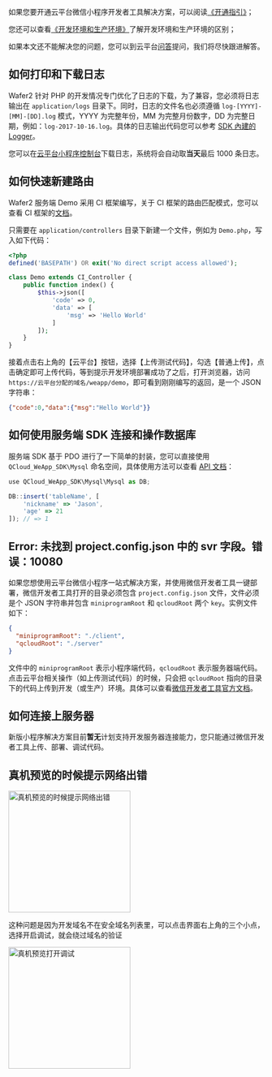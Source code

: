 如果您要开通云平台微信小程序开发者工具解决方案，可以阅读[《开通指引》](/document/product/619/11447)；

您还可以查看[《开发环境和生产环境》](/document/product/619/11446)了解开发环境和生产环境的区别；

如果本文还不能解决您的问题，您可以到云平台[问答](http://tcecqpoc.fsphere.cn/developer/ask)提问，我们将尽快跟进解答。

## 如何打印和下载日志

Wafer2 针对 PHP 的开发情况专门优化了日志的下载，为了兼容，您必须将日志输出在 `application/logs` 目录下。同时，日志的文件名也必须遵循 `log-[YYYY]-[MM]-[DD].log` 模式，YYYY 为完整年份，MM 为完整月份数字，DD 为完整日期，例如：`log-2017-10-16.log`。具体的日志输出代码您可以参考 [SDK 內建的 Logger](https://github.com/tencentyun/wafer-php-server-sdk/blob/master/lib/Helper/Logger.php)。

您可以在[云平台小程序控制台](http://console.tcecqpoc.fsphere.cn/lav2/dev)下载日志，系统将会自动取**当天**最后 1000 条日志。

## 如何快速新建路由

Wafer2 服务端 Demo 采用 CI 框架编写，关于 CI 框架的路由匹配模式，您可以查看 CI 框架的[文档](http://codeigniter.org.cn/user_guide/general/controllers.html)。

只需要在 `application/controllers` 目录下新建一个文件，例如为 `Demo.php`，写入如下代码：

```php
<?php
defined('BASEPATH') OR exit('No direct script access allowed');

class Demo extends CI_Controller {
    public function index() {
        $this->json([
            'code' => 0,
            'data' => [
                'msg' => 'Hello World'
            ]
        ]);
    }
}
```

接着点击右上角的【云平台】按钮，选择【上传测试代码】，勾选【普通上传】，点击确定即可上传代码，等到提示开发环境部署成功了之后，打开浏览器，访问 `https://云平台分配的域名/weapp/demo`，即可看到刚刚编写的返回，是一个 JSON 字符串：

```json
{"code":0,"data":{"msg":"Hello World"}}
```

## 如何使用服务端 SDK 连接和操作数据库

服务端 SDK 基于 PDO 进行了一下简单的封装，您可以直接使用 `QCloud_WeApp_SDK\Mysql` 命名空间，具体使用方法可以查看 [API 文档](https://github.com/tencentyun/wafer-php-server-sdk/blob/master/API.md)：

```javascript
use QCloud_WeApp_SDK\Mysql\Mysql as DB;

DB::insert('tableName', [
    'nickname' => 'Jason',
  	'age' => 21
]); // => 1
```

## Error: 未找到 project.config.json 中的 svr 字段。错误：10080

如果您想使用云平台微信小程序一站式解决方案，并使用微信开发者工具一键部署，微信开发者工具打开的目录必须包含 `project.config.json` 文件，文件必须是个 JSON 字符串并包含 `miniprogramRoot` 和 `qcloudRoot` 两个 `key`。实例文件如下：

```json
{
  "miniprogramRoot": "./client",
  "qcloudRoot": "./server"
}
```

文件中的 `miniprogramRoot` 表示小程序端代码，`qcloudRoot` 表示服务器端代码。点击云平台相关操作（如上传测试代码）的时候，只会把 `qcloudRoot` 指向的目录下的代码上传到开发（或生产）环境。具体可以查看[微信开发者工具官方文档](https://mp.weixin.qq.com/debug/wxadoc/dev/devtools/edit.html#项目配置文件)。

## 如何连接上服务器

新版小程序解决方案目前**暂无**计划支持开发服务器连接能力，您只能通过微信开发者工具上传、部署、调试代码。

## 真机预览的时候提示网络出错

<img src="http://imgcache.tcecqpoc.fsphere.cn/image/mc.qcloudimg.com/static/img/049a1f8b5a477ebda6f088828f290e3c/8.png" width="240px" alt="真机预览的时候提示网络出错">

这种问题是因为开发域名不在安全域名列表里，可以点击界面右上角的三个小点，选择开启调试，就会绕过域名的验证

<img src="http://imgcache.tcecqpoc.fsphere.cn/image/mc.qcloudimg.com/static/img/b192942b7593bcc344dfe89bd7fa2d3e/9.jpg" width="240px" alt="真机预览打开调试">
